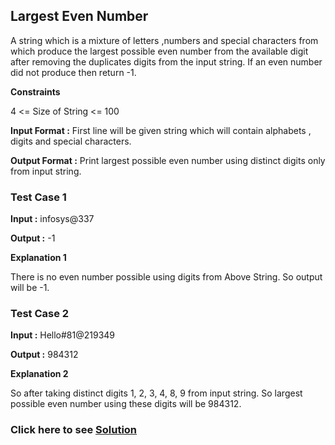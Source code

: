 ## Largest Even Number

A string which is a mixture of letters ,numbers and special characters from which produce the largest possible even number from the available digit after removing the duplicates digits from the input string.
If an even number did not produce then return -1.

**Constraints**

4 <= Size of String <= 100

**Input Format :**
First line will be given string which will contain alphabets , digits and special characters.

**Output Format :** Print largest possible even number using distinct digits only from input string.

### Test Case 1

**Input :**
infosys@337

**Output :** -1

**Explanation 1**

There is no even number possible using digits from Above String.
So output will be -1.

### Test Case 2

**Input :**
Hello#81@219349

**Output :** 984312

**Explanation 2**

So after taking distinct digits 1, 2, 3, 4, 8, 9 from input string.
So largest possible even number using these digits will be 984312.

### Click here to see [Solution](./Solutions/LargestEvenNumber.java)
